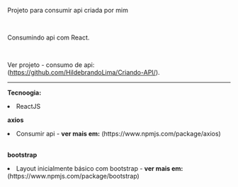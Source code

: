 Projeto para consumir api criada por mim

<br />

Consumindo api com React.

<br />

Ver projeto - consumo de api: (https://github.com/HildebrandoLima/Criando-API/).

<hr />

<b>Tecnoogia:</b>
<li>ReactJS</li>

<b>axios</b>
<li>Consumir api - <b>ver mais em:</b> (https://www.npmjs.com/package/axios)</li>

<br />

<b>bootstrap</b>
<li>Layout inicialmente básico com bootstrap - <b>ver mais em:</b> (https://www.npmjs.com/package/bootstrap)</li>
